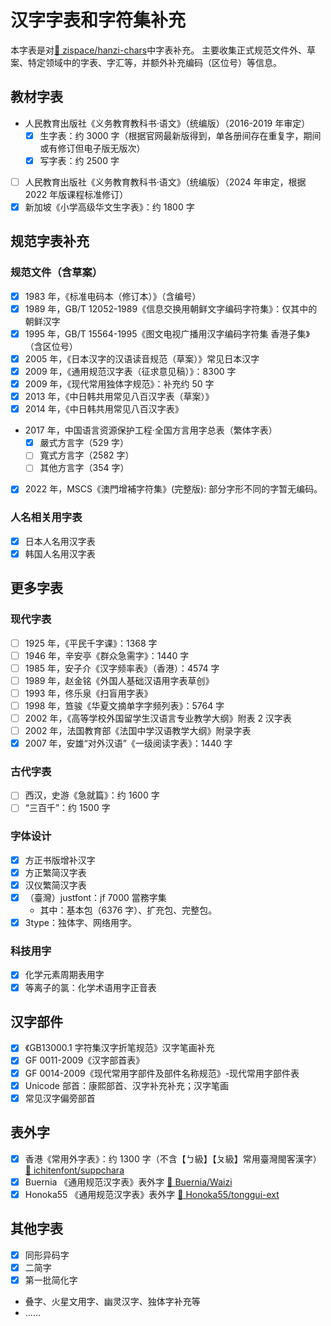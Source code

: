 # 汉字字表和字符集补充

本字表是对[:link: zispace/hanzi-chars](https://github.com/zispace/hanzi-chars)中字表补充。
主要收集正式规范文件外、草案、特定领域中的字表、字汇等，并额外补充编码（区位号）等信息。

## 教材字表

- 人民教育出版社《义务教育教科书·语文》（统编版）（2016-2019 年审定）
  - [x] 生字表：约 3000 字（根据官网最新版得到，单各册间存在重复字，期间或有修订但电子版无版次）
  - [x] 写字表：约 2500 字
- [ ] 人民教育出版社《义务教育教科书·语文》（统编版）（2024 年审定，根据 2022 年版课程标准修订）
- [x] 新加坡《小学高级华文生字表》：约 1800 字

## 规范字表补充

### 规范文件（含草案）

- [x] 1983 年，《标准电码本（修订本）》（含编号）
- [x] 1989 年，GB/T 12052-1989《信息交换用朝鲜文字编码字符集》：仅其中的朝鲜汉字
- [x] 1995 年，GB/T 15564-1995《图文电视广播用汉字编码字符集 香港子集》（含区位号）
- [x] 2005 年，《日本汉字的汉语读音规范（草案）》常见日本汉字
- [x] 2009 年，《通用规范汉字表（征求意见稿）》：8300 字
- [x] 2009 年，《现代常用独体字规范》：补充约 50 字
- [x] 2013 年，《中日韩共用常见八百汉字表（草案）》
- [x] 2014 年，《中日韩共用常见八百汉字表》
- 2017 年，中国语言资源保护工程·全国方言用字总表（繁体字表）
  - [x] 嚴式方言字（529 字）
  - [ ] 寬式方言字（2582 字）
  - [ ] 其他方言字（354 字）
- [x] 2022 年，MSCS《澳門增補字符集》(完整版): 部分字形不同的字暂无编码。

### 人名相关用字表

- [x] 日本人名用汉字表
- [x] 韩国人名用汉字表

## 更多字表

### 现代字表

- [ ] 1925 年，《平民千字课》：1368 字
- [ ] 1946 年，辛安亭《群众急需字》：1440 字
- [ ] 1985 年，安子介《汉字频率表》（香港）：4574 字
- [ ] 1989 年，赵金铭《外国人基础汉语用字表草创》
- [ ] 1993 年，佟乐泉《扫盲用字表》
- [ ] 1998 年，笪骏《华夏文摘单字字频列表》：5764 字
- [ ] 2002 年，《高等学校外国留学生汉语言专业教学大纲》附表 2 汉字表
- [ ] 2002 年，法国教育部《法国中学汉语教学大纲》附录字表
- [x] 2007 年，安雄“对外汉语”《一级阅读字表》：1440 字

### 古代字表

- [ ] 西汉，史游《急就篇》：约 1600 字
- [ ] “三百千”：约 1500 字

### 字体设计

- [x] 方正书版增补汉字
- [x] 方正繁简汉字表
- [x] 汉仪繁简汉字表
- [x] （臺灣）justfont：jf 7000 當務字集
  - 其中：基本包（6376 字）、扩充包、完整包。
- [x] 3type：独体字、网络用字。

### 科技用字

- [x] 化学元素周期表用字
- [x] 等离子的氯：化学术语用字正音表

## 汉字部件

- [x] 《GB13000.1 字符集汉字折笔规范》汉字笔画补充
- [x] GF 0011-2009《汉字部首表》
- [x] GF 0014-2009《现代常用字部件及部件名称规范》-现代常用字部件表
- [x] Unicode 部首：康熙部首、汉字补充补充；汉字笔画
- [x] 常见汉字偏旁部首

## 表外字

- [x] 香港《常用外字表》：约 1300 字（不含【ㄅ級】【ㄆ級】常用臺灣閩客漢字） [:link: ichitenfont/suppchara](https://github.com/ichitenfont/suppchara)
- [x] Buernia 《通用规范汉字表》表外字 [:link: Buernia/Waizi](https://github.com/Buernia/Waizi)
- [x] Honoka55 《通用规范汉字表》表外字 [:link: Honoka55/tonggui-ext](https://github.com/Honoka55/tonggui-ext)

## 其他字表

- [x] 同形异码字
- [x] 二简字
- [x] 第一批简化字
- 叠字、火星文用字、幽灵汉字、独体字补充等
- ……
